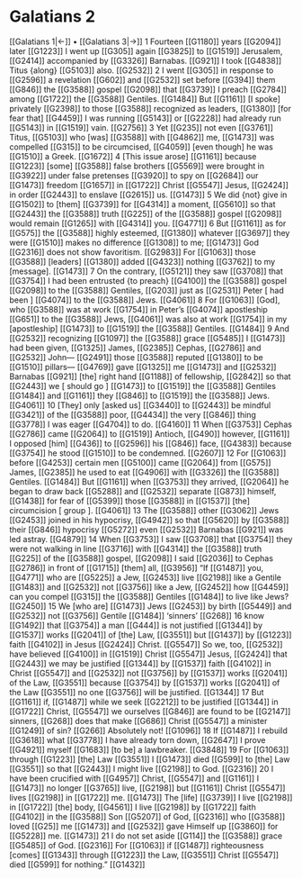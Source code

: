 # Galatians 2
[[Galatians 1|←]] • [[Galatians 3|→]]
1 Fourteen [[G1180]] years [[G2094]] later [[G1223]] I went up [[G305]] again [[G3825]] to [[G1519]] Jerusalem, [[G2414]] accompanied by [[G3326]] Barnabas. [[G921]] I took [[G4838]] Titus {along} [[G5103]] also. [[G2532]] 
2 I went [[G305]] in response to [[G2596]] a revelation [[G602]] and [[G2532]] set before [[G394]] them [[G846]] the [[G3588]] gospel [[G2098]] that [[G3739]] I preach [[G2784]] among [[G1722]] the [[G3588]] Gentiles. [[G1484]] But [[G1161]] [I spoke] privately [[G2398]] to those [[G3588]] recognized as leaders, [[G1380]] [for fear that] [[G4459]] I was running [[G5143]] or [[G2228]] had already run [[G5143]] in [[G1519]] vain. [[G2756]] 
3 Yet [[G235]] not even [[G3761]] Titus, [[G5103]] who [was] [[G3588]] with [[G4862]] me, [[G1473]] was compelled [[G315]] to be circumcised, [[G4059]] [even though] he was [[G1510]] a Greek. [[G1672]] 
4 [This issue arose] [[G1161]] because [[G1223]] [some] [[G3588]] false brothers [[G5569]] were brought in [[G3922]] under false pretenses [[G3920]] to spy on [[G2684]] our [[G1473]] freedom [[G1657]] in [[G1722]] Christ [[G5547]] Jesus, [[G2424]] in order [[G2443]] to enslave [[G2615]] us. [[G1473]] 
5 We did {not} give in [[G1502]] to [them] [[G3739]] for [[G4314]] a moment, [[G5610]] so that [[G2443]] the [[G3588]] truth [[G225]] of the [[G3588]] gospel [[G2098]] would remain [[G1265]] with [[G4314]] you. [[G4771]] 
6 But [[G1161]] as for [[G575]] the [[G3588]] highly esteemed, [[G1380]] whatever [[G3697]] they were [[G1510]] makes no difference [[G1308]] to me; [[G1473]] God [[G2316]] does not show favoritism. [[G2983]] For [[G1063]] those [[G3588]] [leaders] [[G1380]] added [[G4323]] nothing [[G3762]] to my [message]. [[G1473]] 
7 On the contrary, [[G5121]] they saw [[G3708]] that [[G3754]] I had been entrusted {to preach} [[G4100]] the [[G3588]] gospel [[G2098]] to the [[G3588]] Gentiles, [[G203]] just as [[G2531]] Peter [ had been ] [[G4074]] to the [[G3588]] Jews. [[G4061]] 
8 For [[G1063]] [God], who [[G3588]] was at work [[G1754]] in Peter’s [[G4074]] apostleship [[G651]] to the [[G3588]] Jews, [[G4061]] was also at work [[G1754]] in my [apostleship] [[G1473]] to [[G1519]] the [[G3588]] Gentiles. [[G1484]] 
9 And [[G2532]] recognizing [[G1097]] the [[G3588]] grace [[G5485]] I [[G1473]] had been given, [[G1325]] James, [[G2385]] Cephas, [[G2786]] and [[G2532]] John— [[G2491]] those [[G3588]] reputed [[G1380]] to be [[G1510]] pillars— [[G4769]] gave [[G1325]] me [[G1473]] and [[G2532]] Barnabas [[G921]] [the] right hand [[G1188]] of fellowship, [[G2842]] so that [[G2443]] we [ should go ] [[G1473]] to [[G1519]] the [[G3588]] Gentiles [[G1484]] and [[G1161]] they [[G846]] to [[G1519]] the [[G3588]] Jews. [[G4061]] 
10 [They] only [asked us] [[G3440]] to [[G2443]] be mindful [[G3421]] of the [[G3588]] poor, [[G4434]] the very [[G846]] thing [[G3778]] I was eager [[G4704]] to do. [[G4160]] 
11 When [[G3753]] Cephas [[G2786]] came [[G2064]] to [[G1519]] Antioch, [[G490]] however, [[G1161]] I opposed [him] [[G436]] to [[G2596]] his [[G846]] face, [[G4383]] because [[G3754]] he stood [[G1510]] to be condemned. [[G2607]] 
12 For [[G1063]] before [[G4253]] certain men [[G5100]] came [[G2064]] from [[G575]] James, [[G2385]] he used to eat [[G4906]] with [[G3326]] the [[G3588]] Gentiles. [[G1484]] But [[G1161]] when [[G3753]] they arrived, [[G2064]] he began to draw back [[G5288]] and [[G2532]] separate [[G873]] himself, [[G1438]] for fear of [[G5399]] those [[G3588]] in [[G1537]] [the] circumcision [ group ]. [[G4061]] 
13 The [[G3588]] other [[G3062]] Jews [[G2453]] joined in his hypocrisy, [[G4942]] so that [[G5620]] by [[G3588]] their [[G846]] hypocrisy [[G5272]] even [[G2532]] Barnabas [[G921]] was led astray. [[G4879]] 
14 When [[G3753]] I saw [[G3708]] that [[G3754]] they were not walking in line [[G3716]] with [[G4314]] the [[G3588]] truth [[G225]] of the [[G3588]] gospel, [[G2098]] I said [[G2036]] to Cephas [[G2786]] in front of [[G1715]] [them] all, [[G3956]] “If [[G1487]] you, [[G4771]] who are [[G5225]] a Jew, [[G2453]] live [[G2198]] like a Gentile [[G1483]] and [[G2532]] not [[G3756]] like a Jew, [[G2452]] how [[G4459]] can you compel [[G315]] the [[G3588]] Gentiles [[G1484]] to live like Jews? [[G2450]] 
15 We [who are] [[G1473]] Jews [[G2453]] by birth [[G5449]] and [[G2532]] not [[G3756]] Gentile [[G1484]] ‘sinners’ [[G268]] 
16 know [[G1492]] that [[G3754]] a man [[G444]] is not justified [[G1344]] by [[G1537]] works [[G2041]] of [the] Law, [[G3551]] but [[G1437]] by [[G1223]] faith [[G4102]] in Jesus [[G2424]] Christ. [[G5547]] So we, too, [[G2532]] have believed [[G4100]] in [[G1519]] Christ [[G5547]] Jesus, [[G2424]] that [[G2443]] we may be justified [[G1344]] by [[G1537]] faith [[G4102]] in Christ [[G5547]] and [[G2532]] not [[G3756]] by [[G1537]] works [[G2041]] of the Law, [[G3551]] because [[G3754]] by [[G1537]] works [[G2041]] of the Law [[G3551]] no one [[G3756]] will be justified. [[G1344]] 
17 But [[G1161]] if, [[G1487]] while we seek [[G2212]] to be justified [[G1344]] in [[G1722]] Christ, [[G5547]] we ourselves [[G846]] are found to be [[G2147]] sinners, [[G268]] does that make [[G686]] Christ [[G5547]] a minister [[G1249]] of sin? [[G266]] Absolutely not! [[G1096]] 
18 If [[G1487]] I rebuild [[G3618]] what [[G3778]] I have already torn down, [[G2647]] I prove [[G4921]] myself [[G1683]] [to be] a lawbreaker. [[G3848]] 
19 For [[G1063]] through [[G1223]] [the] Law [[G3551]] I [[G1473]] died [[G599]] to [the] Law [[G3551]] so that [[G2443]] I might live [[G2198]] to God. [[G2316]] 
20 I have been crucified with [[G4957]] Christ, [[G5547]] and [[G1161]] I [[G1473]] no longer [[G3765]] live, [[G2198]] but [[G1161]] Christ [[G5547]] lives [[G2198]] in [[G1722]] me. [[G1473]] The [life] [[G3739]] I live [[G2198]] in [[G1722]] [the] body, [[G4561]] I live [[G2198]] by [[G1722]] faith [[G4102]] in the [[G3588]] Son [[G5207]] of God, [[G2316]] who [[G3588]] loved [[G25]] me [[G1473]] and [[G2532]] gave Himself up [[G3860]] for [[G5228]] me. [[G1473]] 
21 I do not set aside [[G114]] the [[G3588]] grace [[G5485]] of God. [[G2316]] For [[G1063]] if [[G1487]] righteousness [comes] [[G1343]] through [[G1223]] the Law, [[G3551]] Christ [[G5547]] died [[G599]] for nothing.” [[G1432]] 
